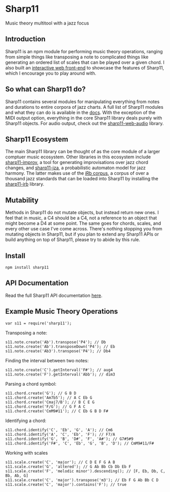 # Sharp11
Music theory multitool with a jazz focus

## Introduction
Sharp11 is an npm module for performing music theory operations, ranging from simple things like transposing a note to complicated things like generating an ordered list of scales that can be played over a given chord.  I also built an [interactive web front-end](http://julianrosenblum.com/sharp11-client) to showcase the features of Sharp11, which I encourage you to play around with.

## So what can Sharp11 do?
Sharp11 contains several modules for manipulating everything from notes and durations to entire corpora of jazz charts.  A full list of Sharp11 modules and what they can do is available in the [docs](https://github.com/jsrmath/sharp11/blob/master/docs).  With the exception of the MIDI output option, everything in the core Sharp11 library deals purely with Sharp11 objects.  For audio output, check out the [sharp11-web-audio](https://github.com/jsrmath/sharp11-web-audio) library.

## Sharp11 Ecosystem
The main Sharp11 library can be thought of as the core module of a larger comptuer music ecosystem.  Other libraries in this ecosystem include [sharp11-improv](https://github.com/jsrmath/sharp11-improv), a tool for generating improvisations over jazz chord changes, and [sharp11-jza](https://github.com/jsrmath/sharp11-jza), a probabilistic automaton model for jazz harmony.  The latter makes use of the [iRb corpus](https://musiccog.ohio-state.edu/home/index.php/iRb_Jazz_Corpus), a corpus of over a thousand jazz standards that can be loaded into Sharp11 by installing the [sharp11-irb](https://github.com/jsrmath/sharp11-irb) library.

## Mutability
Methods in Sharp11 do not mutate objects, but instead return new ones.  I feel that in music, a C4 should be a C4, not a reference to an object that might become a D4 at some point.  The same goes for chords, scales, and every other use case I've come across.  There's nothing stopping you from mutating objects in Sharp11, but if you plan to extend any Sharp11 APIs or build anything on top of Sharp11, please try to abide by this rule.

## Install
`npm install sharp11`

## API Documentation
Read the full Sharp11 API documentation [here](https://github.com/jsrmath/sharp11/blob/master/docs).

## Example Music Theory Operations
`var s11 = require('sharp11');`

Transposing a note:

```
s11.note.create('Ab').transpose('P4'); // Db
s11.note.create('Ab').transposeDown('P4'); // Eb
s11.note.create('Ab3').transpose('P4'); // Db4
```

Finding the interval between two notes:

```
s11.note.create('C').getInterval('F#'); // aug4
s11.note.create('F').getInterval('Abb'); // dim3
```

Parsing a chord symbol:
```
s11.chord.create('G'); // G B D
s11.chord.create('Am7b5'); // A C Eb G
s11.chord.create('Cmaj7/B'); // B C E G
s11.chord.create('F/G'); // G F A C
s11.chord.create('CmM9#11'); // C Eb G B D F#
```

Identifying a chord:
```
s11.chord.identify('C', 'Eb', 'G', 'A'); // Cm6
s11.chord.identify('A', 'C', 'Eb', 'F'); // F7/A
s11.chord.identify('G', 'B', 'D#', 'F', 'A#'); // G7#5#9
s11.chord.identify('F#', 'C', 'Eb', 'G', 'B', 'D'); // CmM9#11/F#
```

Working with scales
```
s11.scale.create('C', 'major'); // C D E F G A B
s11.scale.create('G', 'altered'); // G Ab Bb Cb Db Eb F
s11.scale.create('F', 'melodic minor').descending(); // [F, Eb, Db, C, Bb, Ab, G]
s11.scale.create('C', 'major').transpose('m3'); // Eb F G Ab Bb C D
s11.scale.create('C', 'major').contains('F'); // true
```
